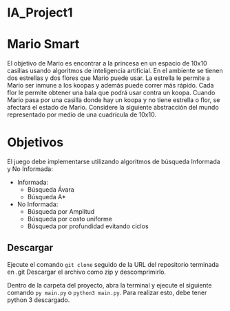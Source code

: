 # IA_Project1

# Mario Smart
El objetivo de Mario es encontrar a la princesa en un espacio de 10x10 casillas usando algoritmos de inteligencia artificial. En el ambiente se tienen dos estrellas y dos flores que Mario puede usar. La estrella le permite a Mario ser inmune a los koopas y además puede correr más rápido. Cada flor le permite obtener una bala que podrá usar contra un koopa. Cuando Mario pasa por una casilla donde hay un koopa y no tiene estrella o flor, se afectará el estado de Mario. Considere la siguiente abstracción del mundo representado por medio de una cuadrícula de 10x10.

# Objetivos

El juego debe implementarse utilizando algoritmos de búsqueda Informada y No Informada:
- Informada:
  - Búsqueda Ávara
  - Búsqueda A*
- No Informada:
  - Búsqueda por Amplitud
  - Búsqueda por costo uniforme
  - Búsqueda por profundidad evitando ciclos

## Descargar
Ejecute el comando ```git clone``` seguido de la URL del repositorio terminada en .git
Descargar el archivo como zip y descomprimirlo. 

Dentro de la carpeta del proyecto, abra la terminal y ejecute el siguiente comando ```py main.py``` o ```python3 main.py```.
Para realizar esto, debe tener python 3 descargado.

